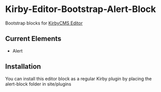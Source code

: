 # Kirby-Editor-Bootstrap-Alert-Block

Bootstrap blocks for [KirbyCMS Editor](https://github.com/getkirby/editor)

## Current Elements

- Alert

## Installation

You can install this editor block as a regular Kirby plugin by placing the alert-block folder in site/plugins
